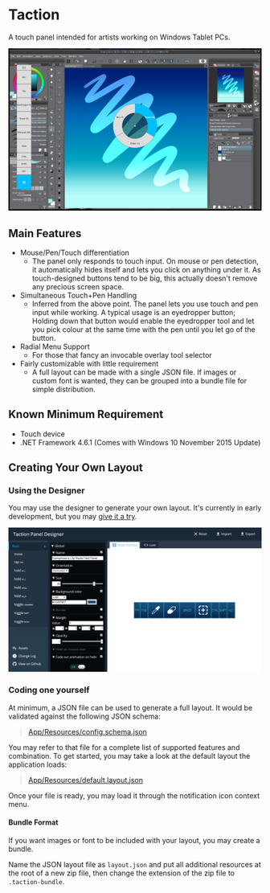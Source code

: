 # Taction

A touch panel intended for artists working on Windows Tablet PCs.

![Taction Designer](/docs/taction.png)

## Main Features

* Mouse/Pen/Touch differentiation
  * The panel only responds to touch input. On mouse or pen detection, it automatically hides itself and lets you click on anything under it. As touch-designed buttons tend to be big, this actually doesn't remove any precious screen space.
* Simultaneous Touch+Pen Handling
  * Inferred from the above point. The panel lets you use touch and pen input while working. A typical usage is an eyedropper button; Holding down that button would enable the eyedropper tool and let you pick colour at the same time with the pen until you let go of the button.
* Radial Menu Support
  * For those that fancy an invocable overlay tool selector
* Fairly customizable with little requirement
  * A full layout can be made with a single JSON file. If images or custom font is wanted, they can be grouped into a bundle file for simple distribution.

## Known Minimum Requirement

* Touch device
* .NET Framework 4.6.1 (Comes with Windows 10 November 2015 Update)

## Creating Your Own Layout

### Using the Designer

You may use the designer to generate your own layout. It's currently in early development, but you may [give it a try](https://flamestream.github.io/taction/).

<a href="https://flamestream.github.io/taction/">![Taction Designer](/docs/taction-designer.png)</a>

### Coding one yourself

At minimum, a JSON file can be used to generate a full layout. It would be validated against the following JSON schema:

> [App/Resources/config.schema.json](App/Resources/config.schema.json)

You may refer to that file for a complete list of supported features and combination. To get started, you may take a look at the default layout the application loads:

> [App/Resources/default.layout.json](App/Resources/default.layout.json)

Once your file is ready, you may load it through the notification icon context menu.

#### Bundle Format

If you want images or font to be included with your layout, you may create a bundle.

Name the JSON layout file as `layout.json` and put all additional resources at the root of a new zip file, then change the extension of the zip file to `.taction-bundle`.
